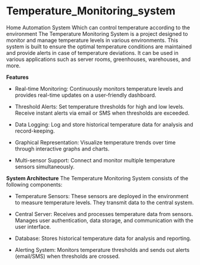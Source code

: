 # Temperature_Monitoring_system
Home Automation System Which can control temperature according to the environment 
The Temperature Monitoring System is a project designed to monitor and manage temperature levels in various environments. This system is built to ensure the optimal temperature conditions are maintained and provide alerts in case of temperature deviations. It can be used in various applications such as server rooms, greenhouses, warehouses, and more.

**Features**
- Real-time Monitoring: Continuously monitors temperature levels and provides real-time updates on a user-friendly dashboard.

- Threshold Alerts: Set temperature thresholds for high and low levels. Receive instant alerts via email or SMS when thresholds are exceeded.

- Data Logging: Log and store historical temperature data for analysis and record-keeping.

- Graphical Representation: Visualize temperature trends over time through interactive graphs and charts.

- Multi-sensor Support: Connect and monitor multiple temperature sensors simultaneously.


**System Architecture**
The Temperature Monitoring System consists of the following components:

- Temperature Sensors: These sensors are deployed in the environment to measure temperature levels. They transmit data to the central system.

- Central Server: Receives and processes temperature data from sensors. Manages user authentication, data storage, and communication with the user interface.

- Database: Stores historical temperature data for analysis and reporting.

- Alerting System: Monitors temperature thresholds and sends out alerts (email/SMS) when thresholds are crossed.
